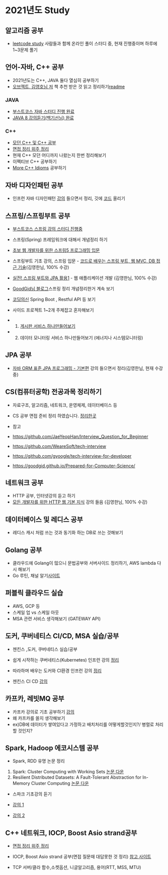 # 2021년도 Study

## 알고리즘 공부
- [leetcode study](https://github.com/heonilp/study/tree/master/leetcode) 사람들과 함께 온라인 풀이 스터디 중, 현재 진행중이며 하루에 1~3문제 풀기

## 언어-자바, C++ 공부
- 2021년도는 C++, JAVA 둘다 열심히 공부하기
- [오브젝트, 김영호님 저](http://www.yes24.com/Product/Goods/74219491?OzSrank=4) 책 추천 받은 것 읽고 정리하기[readme](https://github.com/heonilp/study/tree/master/book-object)

### JAVA 
- [부스트코스 자바 스터디 진행 완료](https://github.com/heonilp/study/tree/master/JAVA%20study)
- [JAVA 8 강의듣기(백기선님) 완료 ](https://github.com/heonilp/study/tree/master/Java8%20study)

### C++
- [모던 C++ 및 C++ 공부](https://www.youtube.com/channel/UCHcG02L6TSS-StkSbqVy6Fg)
- [면접 정리 위주 정리](https://github.com/heonilp/study/tree/master/cpp%20study)
- 현재 C++ 모던 어디까지 나왔는지 한번 정리해보기
- 이펙티브 C++ 공부하기
- [More C++ Idioms](https://en.wikibooks.org/wiki/More_C%2B%2B_Idioms) 공부하기

## 자바 디자인패턴 공부
- 인프런 자바 디자인패턴 [강의](https://www.inflearn.com/course/%EC%9E%90%EB%B0%94-%EB%94%94%EC%9E%90%EC%9D%B8-%ED%8C%A8%ED%84%B4/dashboard) 들으면서 정리, 깃에 [코드](https://github.com/heonilp/study/tree/master/Java%20Gof%20Design%20Pattern) 올리기

## 스프링/스프링부트 공부
- [부스트코스 스프링 강의 스터디 진행중](https://github.com/heonilp/study/tree/master/Spring%20study)

- 스프링(Spring) 프레임워크에 대해서 개념정리 하기

- [초보 웹 개발자를 위한 스프링5 프로그래밍 입문](http://www.yes24.com/Product/Goods/62268795)

- 스프링부트 기초 강의, 스프링 입문 - [코드로 배우는 스프링 부트, 웹 MVC, DB 접근 기술](https://www.inflearn.com/course/%EC%8A%A4%ED%94%84%EB%A7%81-%EC%9E%85%EB%AC%B8-%EC%8A%A4%ED%94%84%EB%A7%81%EB%B6%80%ED%8A%B8/dashboard)(김영한님, 100% 수강)

- [실전! 스프링 부트와 JPA 활용1](https://www.inflearn.com/course/%EC%8A%A4%ED%94%84%EB%A7%81%EB%B6%80%ED%8A%B8-JPA-%ED%99%9C%EC%9A%A9-1/dashboard) - 웹 애플리케이션 개발 (김영한님, 100% 수강)

- [GoodGid님 블로그](https://github.com/goodGid/Interview/tree/main/Spring)스프링 정리 개념정리한거 계속 보기

- [코딩의신](https://www.youtube.com/channel/UCdgj6CLA8xpOjJUu_PTPxXw/videos) Spring Boot , Restful API 등 보기

- 사이드 프로젝트 1~2개 주제잡고 혼자해보기
- 1. [게시판 서비스 하나만들어보기](https://github.com/heonilp/springboot/tree/main/myhome)

- 2. 데이터 모니터링 서비스 하나만들어보기 (에너지나 시스템모니터링)

## JPA 공부
- [자바 ORM 표준 JPA 프로그래밍 - 기본편](https://www.inflearn.com/course/ORM-JPA-Basic/dashboard) 강의 들으면서 정리(김영한님, 현재 수강중)

## CS(컴퓨터공학) 전공과목 정리하기
- 자료구조, 알고리즘, 네트워크, 운영체제, 데이터베이스 등

- CS 공부 면접 준비 정리 하였습니다. [정리한곳](https://github.com/heonilp/study/tree/master/CS%20study)

- 참고
- https://github.com/JaeYeopHan/Interview_Question_for_Beginner
- https://github.com/WeareSoft/tech-interview
- https://github.com/gyoogle/tech-interview-for-developer
- https://goodgid.github.io/Prepared-for-Computer-Science/

## 네트워크 공부
- HTTP 공부, 인터넷강의 듣고 하기
- [모든 개발자를 위한 HTTP 웹 기본 지식](https://www.inflearn.com/course/http-%EC%9B%B9-%EB%84%A4%ED%8A%B8%EC%9B%8C%ED%81%AC/dashboard) 강의 들음 (김영한님, 100% 수강)

## 데이터베이스 및 레디스 공부
- 레디스 캐시 처럼 쓰는 것과 동기화 하는 DB로 쓰는 것해보기

## Golang 공부
- 클라우드에 Golang이 많으니 문법공부와 서버사이드 정리하기, AWS lambda 다시 해보기
- Go 루틴, 채널 알기[사이트](http://golang.site/)

## 퍼블릭 클라우드 실습
- AWS, GCP 등
- 스케일 업 vs 스케일 아웃
- MSA 관련 서비스 생각해보기 (GATEWAY API)

## 도커, 쿠버네티스 CI/CD, MSA 실습/공부
- 젠킨스 ,도커, 쿠버네티스 실습/공부

- 쉽게 시작하는 쿠버네티스(Kubernetes) 인프런 강의 [정리](https://github.com/heonilp/study/tree/master/Kubernetes%20study)

- 따라하며 배우는 도커와 CI환경 인프런 강의 [정리](https://github.com/heonilp/study/tree/master/Docker%20study)

- 젠킨스 CI CD [강의](https://tacademy.skplanet.com/live/player/onlineLectureDetail.action?seq=190)

## 카프카, 레빗MQ 공부
- 카프카 강의로 기초 공부하기 [강의](https://tacademy.skplanet.com/live/player/onlineLectureDetail.action?seq=183)
- 왜 카프카를 쓸지 생각해보기
- ex)DB에 데이터가 쌓여있다고 가정하고 배치처리를 어떻게할것인지?/ 병렬로 처리할 것인지?

## Spark, Hadoop 에코시스템 공부
- Spark, RDD 유명 논문 정리

1. Spark: Cluster Computing with Working Sets [논문 다운](https://www.usenix.org/legacy/event/hotcloud10/tech/full_papers/Zaharia.pdf)
2. Resilient Distributed Datasets: A Fault-Tolerant Abstraction for In-Memory Cluster Computing [논문 다운](https://www.usenix.org/system/files/conference/nsdi12/nsdi12-final138.pdf)

- 스파크 기초강의 듣기
- [강의 1](https://tacademy.skplanet.com/live/player/onlineLectureDetail.action?seq=193)

- [강의 2](https://tacademy.skplanet.com/live/player/onlineLectureDetail.action?seq=115)

## C++ 네트워크, IOCP, Boost Asio strand공부

- [면접 정리 위주 정리](https://github.com/heonilp/study/tree/master/cpp%20Network)

- IOCP, Boost Asio strand 공부(면접 질문때 대답못한 것 정리) [참고 사이트](https://developstudy.tistory.com/63)

- TCP 서버/클라 함수,소켓옵션, 니글알고리즘, 용어(RTT, MSS, MTU)

